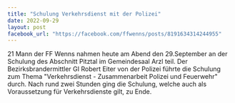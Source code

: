 ```yaml
---
title: "Schulung Verkehrsdienst mit der Polizei"
date: 2022-09-29
layout: post
facebook_url: "https://facebook.com/ffwenns/posts/8191634314244955"
---
```


21 Mann der FF Wenns nahmen heute am Abend den 29.September an der Schulung des Abschnitt Pitztal im Gemeindesaal Arzl teil. Der Bezirksbrandermittler GI Robert Eiter von der Polizei führte die Schulung zum Thema "Verkehrsdienst - Zusammenarbeit Polizei und Feuerwehr" durch. Nach rund zwei Stunden ging die Schulung, welche auch als Voraussetzung für Verkehrsdienste gilt, zu Ende.